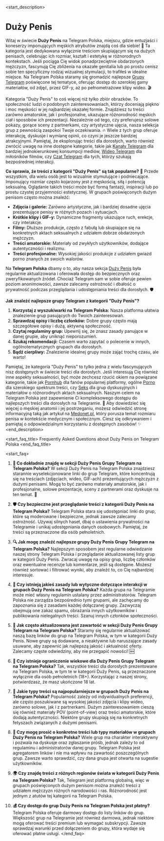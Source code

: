 <start_description>
# Duży Penis

Witaj w świecie **Duży Penis** na Telegram Polska, miejscu, gdzie entuzjaści i koneserzy imponujących męskich atrybutów znajdą coś dla siebie! 🍆 Ta kategoria jest dedykowana wyłącznie treściom skupiającym się na dużych penisach, celebrując ich rozmiar, kształt i estetykę w różnorodnych kontekstach. Jeśli pociąga Cię widok ponadprzeciętnie obdarzonych mężczyzn, fascynują Cię zbliżenia na okazałe genitalia lub po prostu cenisz sobie ten specyficzny rodzaj wizualnej stymulacji, to trafiłeś w idealne miejsce. Na Telegram Polska staramy się gromadzić najlepsze [Grupy Telegram](/grupy/) poświęcone tej tematyce, oferując dostęp do szerokiej gamy materiałów, od zdjęć, przez GIF-y, aż po pełnometrażowe klipy wideo. 🎬

Kategoria "Duży Penis" to coś więcej niż tylko zbiór obrazków. To społeczność ludzi o podobnych zainteresowaniach, którzy doceniają piękno i moc męskości w jej najbardziej okazałej formie. Znajdziesz tu treści zarówno amatorskie, jak i profesjonalne, ukazujące różnorodność męskich ciał i sposobów ich prezentacji. Niezależnie od tego, czy preferujesz solowe pokazy, gorące sceny z partnerkami, czy artystyczne ujęcia, nasza selekcja grup z pewnością zaspokoi Twoje oczekiwania. 🔥 Wiele z tych grup oferuje interakcję, dyskusje i wymianę opinii, co czyni je jeszcze bardziej atrakcyjnymi. Pamiętaj, że eksplorując treści dla dorosłych, warto również zwrócić uwagę na inne dostępne kategorie, takie jak [Kanały Telegram](/kanaly/) dla bardziej jednokierunkowej konsumpcji mediów, [Wideo Telegram](/wideo/) dla miłośników filmów, czy [Czat Telegram](/czat/) dla tych, którzy szukają bezpośredniej interakcji.

**Co sprawia, że treści z kategorii "Duży Penis" są tak popularne?** 🤔
Przede wszystkim, dla wielu osób jest to wizualnie stymulujące i podniecające. Imponujący rozmiar często kojarzony jest z męskością, siłą i potencją seksualną. Oglądanie takich treści może być formą fantazji, inspiracji lub po prostu czystej przyjemności estetycznej. W grupach poświęconych dużym penisom często można znaleźć:
*   **Zdjęcia i galerie:** Zarówno artystyczne, jak i bardziej dosadne ujęcia prezentujące penisy w różnych pozach i sytuacjach.
*   **Krótkie klipy i GIF-y:** Dynamiczne fragmenty ukazujące ruch, erekcje, czy interakcje.
*   **Filmy:** Dłuższe produkcje, często z fabułą lub skupiające się na konkretnych aktach seksualnych z udziałem dobrze obdarzonych mężczyzn.
*   **Treści amatorskie:** Materiały od zwykłych użytkowników, dodające autentyczności i realizmu.
*   **Treści profesjonalne:** Wysokiej jakości produkcje z udziałem gwiazd porno znanych ze swoich walorów.

Na **Telegram Polska** dbamy o to, aby nasza sekcja [Duży Penis](/grupy/duzy-penis/) była regularnie aktualizowana i oferowała dostęp do bezpiecznych oraz zweryfikowanych źródeł. Chociaż Telegram sam w sobie oferuje pewien poziom anonimowości, zawsze zalecamy ostrożność i dbałość o prywatność podczas przeglądania i udostępniania treści dla dorosłych. 🛡️

**Jak znaleźć najlepsze grupy Telegram z kategorii "Duży Penis"?**
1.  **Korzystaj z wyszukiwarki na Telegram Polska:** Nasza platforma ułatwia znalezienie grup pasujących do Twoich zainteresowań.
2.  **Sprawdzaj opisy i liczbę członków:** Dobre grupy często mają szczegółowe opisy i dużą, aktywną społeczność.
3.  **Czytaj regulaminy grup:** Upewnij się, że znasz zasady panujące w danej grupie, aby uniknąć nieporozumień.
4.  **Szukaj rekomendacji:** Czasem warto zapytać o polecenie w innych, ogólnotematycznych grupach dla dorosłych.
5.  **Bądź cierpliwy:** Znalezienie idealnej grupy może zająć trochę czasu, ale warto!

Pamiętaj, że kategoria "Duży Penis" to tylko jedna z wielu fascynujących nisz dostępnych w świecie treści dla dorosłych. Jeśli interesują Cię również inne aspekty seksualności, być może zechcesz rzucić okiem na powiązane kategorie, takie jak [Pornhub](/grupy/pornhub/) dla fanów popularnej platformy, ogólne [Porno](/grupy/porno/) dla szerokiego spektrum treści, czy [Seks](/grupy/seks/) dla grup dyskusyjnych i materiałów o różnorodnych aktach seksualnych. Naszym celem na Telegram Polska jest zapewnienie Ci kompleksowego dostępu do najlepszych treści dla dorosłych na Telegramie. 🚀 Aby dowiedzieć się więcej o męskiej anatomii i jej postrzeganiu, możesz odwiedzić stronę informacyjną taką jak artykuł na [Medonet.pl](https://www.medonet.pl/seks/seksuologia,meskie-tabu--czy-rozmiar-penisa-ma-znaczenie-,artykul,1678235.html), który porusza temat rozmiaru penisa w kontekście medycznym i społecznym. Ciesz się odkrywaniem i pamiętaj o odpowiedzialnym korzystaniu z dostępnych zasobów! ✨
<end_description>

<start_faq_title>
Frequently Asked Questions about Duży Penis on Telegram Polska
<end_faq_title>

<start_faq>
1.  **🤔 Co dokładnie znajdę w sekcji Duży Penis Grupy Telegram na Telegram Polska?**
    W sekcji Duży Penis na Telegram Polska znajdziesz starannie wyselekcjonowane linki do grup Telegram, które koncentrują się na treściach (zdjęciach, wideo, GIF-ach) prezentujących mężczyzn z dużymi penisami. Mogą to być zarówno materiały amatorskie, jak i profesjonalne, solowe prezentacje, sceny z partnerami oraz dyskusje na ten temat. 🍆

2.  **🛡️ Czy bezpieczne jest przeglądanie treści z kategorii Duży Penis na Telegram Polska?**
    Telegram Polska stara się udostępniać linki do grup, które są moderowane i bezpieczne, jednak zawsze zalecamy ostrożność. Używaj silnych haseł, dbaj o ustawienia prywatności na Telegramie i unikaj udostępniania danych osobowych. Pamiętaj, że treści są przeznaczone dla osób pełnoletnich.

3.  **🔍 Jak mogę znaleźć najlepsze grupy Duży Penis Grupy Telegram na Telegram Polska?**
    Najlepszym sposobem jest regularne odwiedzanie naszej strony Telegram Polska i przeglądanie aktualizowanej listy grup w kategorii Duży Penis. Zwracaj uwagę na opisy grup, liczbę członków oraz ewentualne recenzje lub komentarze, jeśli są dostępne. Możesz również sortować i filtrować wyniki, aby znaleźć to, co Cię najbardziej interesuje.

4.  **📜 Czy istnieją jakieś zasady lub wytyczne dotyczące interakcji w grupach Duży Penis na Telegram Polska?**
    Każda grupa na Telegramie może mieć własny regulamin ustalany przez administratorów. Telegram Polska nie zarządza bezpośrednio tymi grupami, ale zachęcamy do zapoznania się z zasadami każdej dołączanej grupy. Zazwyczaj obejmują one zakaz spamu, obrażania innych użytkowników i publikowania nielegalnych treści. Szanuj innych członków społeczności.

5.  **🔄 Jak często aktualizowana jest zawartość w sekcji Duży Penis Grupy Telegram na Telegram Polska?**
    Staramy się regularnie aktualizować naszą bazę linków do grup na Telegram Polska, w tym w kategorii Duży Penis. Nowe grupy są dodawane, a nieaktywne lub naruszające zasady usuwane, aby zapewnić jak najlepszą jakość i aktualność oferty. Zalecamy częste odwiedziny, aby nie przegapić nowości! 🆕

6.  **🔞 Czy istnieje ograniczenie wiekowe dla Duży Penis Grupy Telegram na Telegram Polska?**
    Tak, wszystkie treści dla dorosłych prezentowane na Telegram Polska, w tym te w kategorii Duży Penis, są przeznaczone wyłącznie dla osób pełnoletnich (18+). Korzystając z naszej strony, potwierdzasz, że masz ukończone 18 lat.

7.  **🌟 Jakie typy treści są najpopularniejsze w grupach Duży Penis na Telegram Polska?**
    Popularność zależy od indywidualnych preferencji, ale często poszukiwane są wysokiej jakości zdjęcia i klipy wideo, zarówno solowe, jak i z partnerkami. Dużym zainteresowaniem cieszą się również materiały POV (point-of-view) oraz treści amatorskie, które dodają autentyczności. Niektóre grupy skupiają się na konkretnych fetyszach związanych z dużymi penisami.

8.  **💬 Czy mogę prosić o konkretne treści lub typy materiałów w grupach Duży Penis na Telegram Polska?**
    Wiele grup ma charakter interaktywny i pozwala na dyskusje oraz zgłaszanie próśb, jednak zależy to od regulaminu i administratorów danej grupy. Telegram Polska jest agregatorem linków i nie ma wpływu na zawartość poszczególnych grup. Zawsze warto sprawdzić, czy dana grupa jest otwarta na sugestie użytkowników.

9.  **🌍 Czy znajdę treści z różnych regionów świata w kategorii Duży Penis na Telegram Polska?**
    Tak, Telegram jest platformą globalną, więc w grupach poświęconych dużym penisom można znaleźć treści z udziałem mężczyzn różnych narodowości i ras. Różnorodność jest jednym z atutów tej kategorii na Telegram Polska.

10. **💰 Czy dostęp do grup Duży Penis na Telegram Polska jest płatny?**
    Telegram Polska oferuje darmowy dostęp do listy linków do grup. Większość grup na Telegramie jest również darmowa, jednak niektóre mogą oferować treści premium lub wymagać subskrypcji. Zawsze sprawdzaj warunki przed dołączeniem do grupy, która wydaje się oferować płatne usługi.
</end_faq>